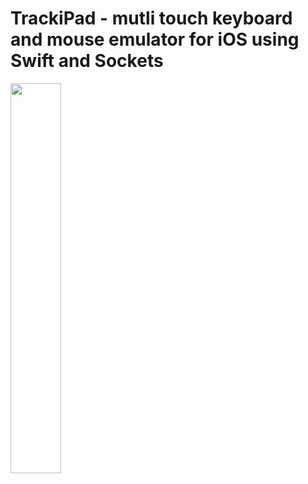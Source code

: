 # TrackiPad - mutli touch keyboard and mouse emulator for iOS using Swift and Sockets
<img width="40%" src="https://pic.co.ua/images/2016/04/25/4f453f2282445084bb1fe85fc4e39764.jpg"/>

